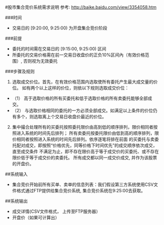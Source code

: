 #股市集合竞价系统需求说明
参考: http://baike.baidu.com/view/3354058.htm

###时间
- 交易日的 [9:20:00, 9:25:00) 为开盘集合竞价阶段

###前提
- 委托的时间需在交易日的 [9:15:00, 9:25:00) 区间
- 所委托的交易价格需在前一交易日收盘价的正负10%区间內（有效价格范围）, 否则视为无效委托


###步骤及规则

1. 选取成交价位。首先，在有效价格范围内选取使所有委托产生最大成交量的价位。
如有两个以上这样的价位，则依以下规则选取成交价位：
  - （1） 高于选取价格的所有买委托和低于选取价格的所有卖委托能够全部成交。
  - （2） 与选取价格相同的委托的一方必须全部成交。如满足以上条件的价位仍有多个，则选取离上个交易日收盘价最近的价位。

2. 集中撮合处理所有的买委托按照委托限价由高到低的顺序排列，限价相同者按照进入系统的时间先后排列；
  所有卖委托按委托限价由低到高的顺序排列，限价相同者按照进入系统的时间先后排列。依序逐笔将排在前面
  的买委托与卖委托配对成交，即按照“价格优先，同等价格下时间优先”的成交顺序依次成交，直至成交条件
  不满足为止，即不存在限价高于等于成交价的买委托、或不存在限价低于等于成交价的卖委托。
  所有成交都以同一成交价成交, 并作为该股票的开盘价。


##系统输入
- 集合竞价开始前所有买单、卖单的信息列表：我们假设第三方系统使用CSV文件格式通过FTP提供给集合竞价系统, 集合竞价系统在9:25:00去获取。 

##系统输出
- 成交详情(CSV文件格式， 上传至FTP服务器）
- 开盘价（如果可计算出）
